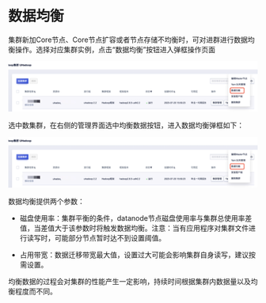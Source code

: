 # 数据均衡

集群新加Core节点、Core节点扩容或者节点存储不均衡时，可对进群进行数据均衡操作。选择对应集群实例，点击“数据均衡”按钮进入弹框操作页面

![balance_buttion](../../images/guide/balance_buttion.png)

选中数集群，在右侧的管理界面选中均衡数据按钮，进入数据均衡弹框如下：

![balance_page](../../images/guide/balance_page.png)

数据均衡提供两个参数：

* 磁盘使用率：集群平衡的条件，datanode节点磁盘使用率与集群总使用率差值，当差值大于该参数时将触发数据均衡。注意：当有应用程序对集群文件进行读写时，可能部分节点暂时达不到设置阈值。

* 占用带宽：数据迁移带宽最大值，设置过大可能会影响集群自身读写，建议按需设置。

均衡数据的过程会对集群的性能产生一定影响，持续时间根据集群内数据量以及均衡程度而不同。


